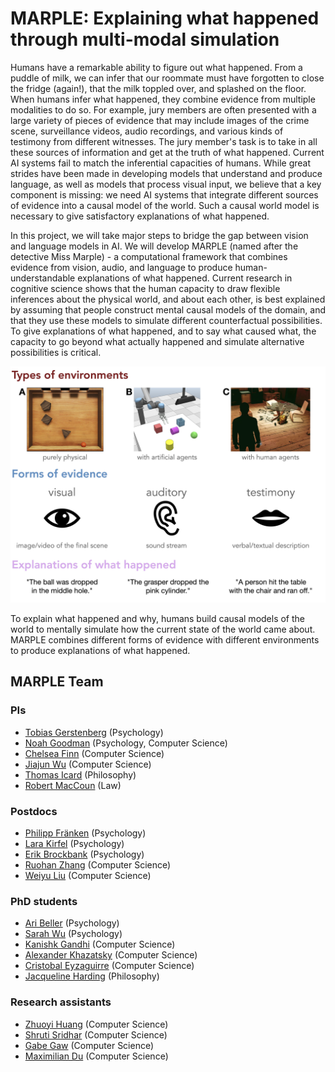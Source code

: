 # MARPLE: Explaining what happened through multi-modal simulation

Humans have a remarkable ability to figure out what happened. From a puddle of milk, we can infer that our roommate must have forgotten to close the fridge (again!), that the milk toppled over, and splashed on the floor. When humans infer what happened, they combine evidence from multiple modalities to do so. For example, jury members are often presented with a large variety of pieces of evidence that may include images of the crime scene, surveillance videos, audio recordings, and various kinds of testimony from different witnesses. The jury member's task is to take in all these sources of information and get at the truth of what happened. Current AI systems fail to match the inferential capacities of humans. While great strides have been made in developing models that understand and produce language, as well as models that process visual input, we believe that a key component is missing: we need AI systems that integrate different sources of evidence into a causal model of the world. Such a causal world model is necessary to give satisfactory explanations of what happened.

In this project, we will take major steps to bridge the gap between vision and language models in AI. We will develop MARPLE (named after the detective Miss Marple) - a computational framework that combines evidence from vision, audio, and language to produce human-understandable explanations of what happened. Current research in cognitive science shows that the human capacity to draw flexible inferences about the physical world, and about each other, is best explained by assuming that people construct mental causal models of the domain, and that they use these models to simulate different counterfactual possibilities. To give explanations of what happened, and to say what caused what, the capacity to go beyond what actually happened and simulate alternative possibilities is critical.

![Marple](marple.jpg)

To explain what happened and why, humans build causal models of the world to mentally simulate how the current state of the world came about. MARPLE combines different forms of evidence with different environments to produce explanations of what happened.

## MARPLE Team

### PIs

- [Tobias Gerstenberg](https://cicl.stanford.edu/member/tobias_gerstenberg/) (Psychology)
- [Noah Goodman](https://cocolab.stanford.edu/ndg) (Psychology, Computer Science)
- [Chelsea Finn](https://ai.stanford.edu/~cbfinn/) (Computer Science)
- [Jiajun Wu](https://jiajunwu.com/) (Computer Science)
- [Thomas Icard](https://web.stanford.edu/~icard/) (Philosophy)
- [Robert MacCoun](https://law.stanford.edu/directory/robert-j-maccoun/) (Law) 

### Postdocs

- [Philipp Fränken](https://janphilippfranken.github.io/) (Psychology) 
- [Lara Kirfel](https://profiles.stanford.edu/lara-kirfel) (Psychology) 
- [Erik Brockbank](http://www.erikbrockbank.com/) (Psychology)
- [Ruohan Zhang](https://ai.stanford.edu/~zharu/) (Computer Science)
- [Weiyu Liu](http://weiyuliu.com/) (Computer Science)

### PhD students

- [Ari Beller](https://cicl.stanford.edu/member/ari_beller/) (Psychology)
- [Sarah Wu](https://sarahawu.github.io/) (Psychology)
- [Kanishk Gandhi](https://www.kanishkgandhi.com/) (Computer Science)
- [Alexander Khazatsky](https://irislab.stanford.edu/people.html) (Computer Science)
- [Cristobal Eyzaguirre](https://ceyzaguirre4.github.io/) (Computer Science)
- [Jacqueline Harding](https://hai.stanford.edu/people/jacqueline-harding) (Philosophy)

### Research assistants

- [Zhuoyi Huang](https://www.linkedin.com/in/zhuoyi-huang) (Computer Science)
- [Shruti Sridhar](https://profiles.stanford.edu/shruti-sridhar) (Computer Science)
- [Gabe Gaw](https://profiles.stanford.edu/gabriel-gaw) (Computer Science)
- [Maximilian Du](https://www.maximiliandu.com/) (Computer Science)






